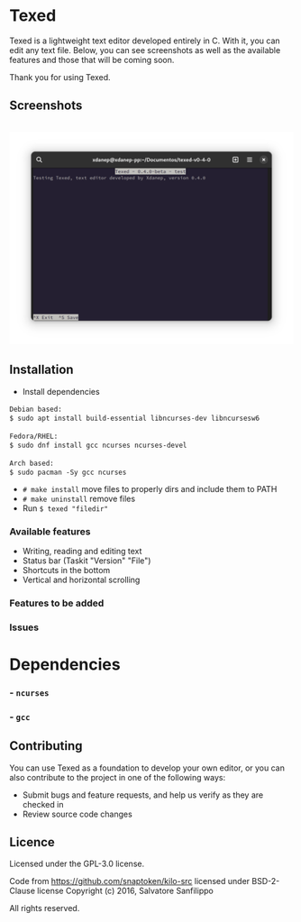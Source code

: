 # Texed
Texed is a lightweight text editor developed entirely in C. With it, you can edit any text file. Below, you can see screenshots as well as the available features and those that will be coming soon.

Thank you for using Texed.

## Screenshots
<br> <img src="https://github.com/xdanep/texed/blob/master/screenshots/texed.png"/> <br>

## Installation
- Install dependencies
```
Debian based:
$ sudo apt install build-essential libncurses-dev libncursesw6

Fedora/RHEL:
$ sudo dnf install gcc ncurses ncurses-devel

Arch based:
$ sudo pacman -Sy gcc ncurses
```
- `# make install` move files to properly dirs and include them to PATH
- `# make uninstall` remove files 
- Run `$ texed "filedir"`

### Available features
- Writing, reading and editing text
- Status bar (Taskit "Version" "File")
- Shortcuts in the bottom
- Vertical and horizontal scrolling

### Features to be added

### Issues

# Dependencies
### - `ncurses`
### - `gcc`

## Contributing
You can use Texed as a foundation to develop your own editor, or you can also contribute to the project in one of the following ways:
- Submit bugs and feature requests, and help us verify as they are checked in
- Review source code changes

## Licence
Licensed under the GPL-3.0 license.

Code from https://github.com/snaptoken/kilo-src licensed under BSD-2-Clause license
Copyright (c) 2016, Salvatore Sanfilippo <antirez at gmail dot com>

All rights reserved.